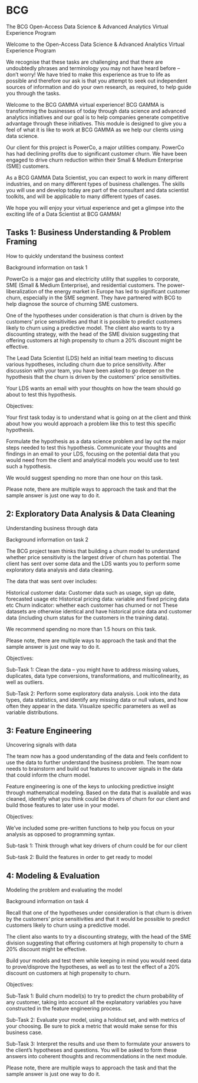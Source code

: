 # BCG
The BCG Open-Access Data Science & Advanced Analytics Virtual Experience Program

Welcome to the Open-Access Data Science & Advanced Analytics Virtual Experience Program

We recognise that these tasks are challenging and that there are undoubtedly phrases and terminology you may not have heard before – don’t worry! We have tried to make this experience as true to life as possible and therefore our ask is that you attempt to seek out independent sources of information and do your own research, as required, to help guide you through the tasks.

Welcome to the BCG GAMMA virtual experience! BCG GAMMA is transforming the businesses of today through data science and advanced analytics initiatives and our goal is to help companies generate competitive advantage through these initiatives. This module is designed to give you a feel of what it is like to work at BCG GAMMA as we help our clients using data science.

Our client for this project is PowerCo, a major utilities company. PowerCo has had declining profits due to significant customer churn. We have been engaged to drive churn reduction within their Small & Medium Enterprise (SME) customers.

As a BCG GAMMA Data Scientist, you can expect to work in many different industries, and on many different types of business challenges. The skills you will use and develop today are part of the consultant and data scientist toolkits, and will be applicable to many different types of cases.

We hope you will enjoy your virtual experience and get a glimpse into the exciting life of a Data Scientist at BCG GAMMA!

## Tasks 1: Business Understanding & Problem Framing
How to quickly understand the business context

Background information on task 1

PowerCo is a major gas and electricity utility that supplies to corporate, SME (Small & Medium Enterprise), and residential customers. The power-liberalization of the energy market in Europe has led to significant customer churn, especially in the SME segment. They have partnered with BCG to help diagnose the source of churning SME customers.

One of the hypotheses under consideration is that churn is driven by the customers’ price sensitivities and that it is possible to predict customers likely to churn using a predictive model. The client also wants to try a discounting strategy, with the head of the SME division suggesting that offering customers at high propensity to churn a 20% discount might be effective.

The Lead Data Scientist (LDS) held an initial team meeting to discuss various hypotheses, including churn due to price sensitivity. After discussion with your team, you have been asked to go deeper on the hypothesis that the churn is driven by the customers’ price sensitivities.

Your LDS wants an email with your thoughts on how the team should go about to test this hypothesis.

Objectives:

Your first task today is to understand what is going on at the client and think about how you would approach a problem like this to test this specific hypothesis.

Formulate the hypothesis as a data science problem and lay out the major steps needed to test this hypothesis. Communicate your thoughts and findings in an email to your LDS, focusing on the potential data that you would need from the client and analytical models you would use to test such a hypothesis.

We would suggest spending no more than one hour on this task.

Please note, there are multiple ways to approach the task and that the sample answer is just one way to do it.

## 2: Exploratory Data Analysis & Data Cleaning
Understanding business through data

Background information on task 2

The BCG project team thinks that building a churn model to understand whether price sensitivity is the largest driver of churn has potential. The client has sent over some data and the LDS wants you to perform some exploratory data analysis and data cleaning.

The data that was sent over includes:

Historical customer data: Customer data such as usage, sign up date, forecasted usage etc
Historical pricing data: variable and fixed pricing data etc
Churn indicator: whether each customer has churned or not
These datasets are otherwise identical and have historical price data and customer data (including churn status for the customers in the training data).

We recommend spending no more than 1.5 hours on this task.

Please note, there are multiple ways to approach the task and that the sample answer is just one way to do it.

Objectives:

Sub-Task 1: Clean the data – you might have to address missing values, duplicates, data type conversions, transformations, and multicolinearity, as well as outliers.

Sub-Task 2: Perform some exploratory data analysis. Look into the data types, data statistics, and identify any missing data or null values, and how often they appear in the data. Visualize specific parameters as well as variable distributions.

## 3: Feature Engineering
Uncovering signals with data

The team now has a good understanding of the data and feels confident to use the data to further understand the business problem. The team now needs to brainstorm and build out features to uncover signals in the data that could inform the churn model.

Feature engineering is one of the keys to unlocking predictive insight through mathematical modeling. Based on the data that is available and was cleaned, identify what you think could be drivers of churn for our client and build those features to later use in your model.

Objectives:

We’ve included some pre-written functions to help you focus on your analysis as opposed to programming syntax.

Sub-task 1: Think through what key drivers of churn could be for our client

Sub-task 2: Build the features in order to get ready to model

## 4: Modeling & Evaluation
Modeling the problem and evaluating the model

Background information on task 4

Recall that one of the hypotheses under consideration is that churn is driven by the customers’ price sensitivities and that it would be possible to predict customers likely to churn using a predictive model.

The client also wants to try a discounting strategy, with the head of the SME division suggesting that offering customers at high propensity to churn a 20% discount might be effective.

Build your models and test them while keeping in mind you would need data to prove/disprove the hypotheses, as well as to test the effect of a 20% discount on customers at high propensity to churn.

Objectives:

Sub-Task 1: Build churn model(s) to try to predict the churn probability of any customer, taking into account all the explanatory variables you have constructed in the feature engineering process.

Sub-Task 2: Evaluate your model, using a holdout set, and with metrics of your choosing. Be sure to pick a metric that would make sense for this business case.

Sub-Task 3: Interpret the results and use them to formulate your answers to the client’s hypotheses and questions. You will be asked to form these answers into coherent thoughts and recommendations in the next module.

Please note, there are multiple ways to approach the task and that the sample answer is just one way to do it.
